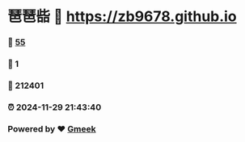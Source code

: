 # 琶琶啙 :link: https://zb9678.github.io 
### :page_facing_up: [55](https://zb9678.github.io/tag.html) 
### :speech_balloon: 1 
### :hibiscus: 212401 
### :alarm_clock: 2024-11-29 21:43:40 
### Powered by :heart: [Gmeek](https://github.com/Meekdai/Gmeek)
